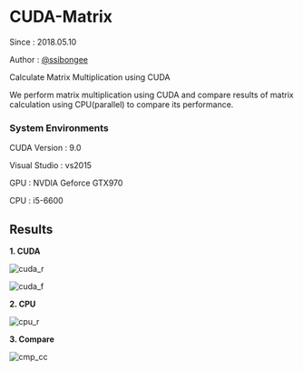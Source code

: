 # CUDA-Matrix
Since : 2018.05.10

Author : [@ssibongee](https://github.com/ssibongee)

Calculate Matrix Multiplication using  CUDA

We perform matrix multiplication using CUDA and compare results of matrix calculation using CPU(parallel) to compare
its performance.

### System Environments
CUDA Version : 9.0

Visual Studio : vs2015

GPU : NVDIA Geforce GTX970

CPU : i5-6600




## Results

**1. CUDA**

![cuda_r](https://github.com/ssibongee/CUDA-Matrix/blob/master/img/cuda_r.png?raw=true)



![cuda_f](https://github.com/ssibongee/CUDA-Matrix/blob/master/img/cuda_f.png?raw=true)



**2. CPU**

![cpu_r](https://github.com/ssibongee/CUDA-Matrix/blob/master/img/cpu_r.png?raw=true)



**3. Compare**

![cmp_cc](https://github.com/ssibongee/CUDA-Matrix/blob/master/img/cmp_cc.png?raw=true)
